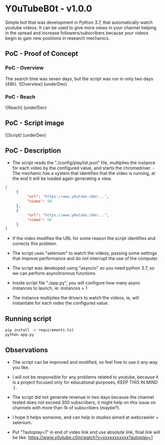 # Y0uTubeB0t - v1.0.0
Simple bot that was development in Python 3.7, that automatically watch youtube videos. It can be used to give more views in your channel helping in the spread and increase followers/subscribers because your videos begin to gain new positions in research mechanics.

## PoC - Proof of Concept

### PoC - Overview
The search time was seven days, but the script was run in only two days (48h).
![Overview]
(underDev)

### PoC - Reach
![Reach]
(underDev)

## PoC - Script image
![Script]
(underDev)

## PoC - Description
- The script reads the "./config/playlist.json" file, multiplies the instance for each video by the configured value, and starts the chromedriver. - The mechanic has a system that identifies that the video is running, at the end it will be loaded again generating a view.

```json
[
     {
          "url": "https://www.y0utube.c0m/...",
          "views": 50
     },
     {
          "url": "https://www.y0utube.c0m/...",
          "views": 50
     }
]
```

- If the video modifies the URL for some reason the script identifies and corrects this problem.

- The script uses "selenium" to watch the videos, passing some settings that improve performance and do not interrupt the use of the computer.

- The script was developed using "asyncio" so you need python 3.7, so we can perform asynchronous functions.

- Inside script file "./app.py", you will configure how many async instances to launch, ie: instances = 1

- The instance multiplies the drivers to watch the videos, ie, will instantiate for each video the configured value.

## Running script

```python
pip install -r requirements.txt
python app.py
```

## Observations
- The script can be improved and modified, so feel free to use it any way you like.

- I will not be responsible for any problems related to youtube, because it is a project focused only for educational purposes, KEEP THIS IN MIND :) .

- The script did not generate revenue in two days because the channel tested does not exceed 300 subscribers, it might help on this issue on channels with more than 1k of subscribers (maybe?).

- I hope it helps someone, and can help in studies aimed at webcrawler + selenium.

- Put "?autoplay=1" in end of video link and use absolute link, final link will be like: https://www.y0utube.c0m/watch?v=xxxxxxxxxxx?autoplay=1
